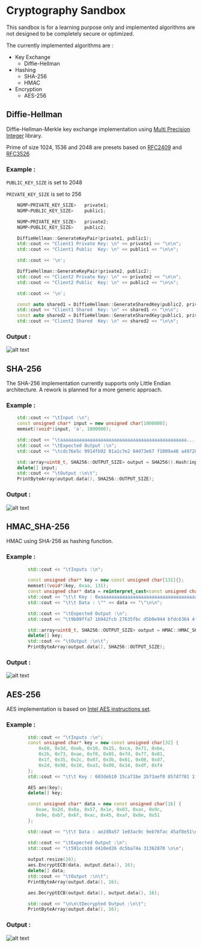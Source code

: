 # Cryptography Sandbox

This sandbox is for a learning purpose only and implemented algorithms are not designed to be completely secure or optimized.

The currently implemented algorithms are :
*   Key Exchange
    * Diffie-Hellman
* Hashing
    *   SHA-256
    *   HMAC
* Encryption
    *   AES-256


## Diffie-Hellman
Diffie-Hellman-Merkle key exchange implementation using [Multi Precision Integer](https://github.com/gnoailles/MultiPrecision) library.

Prime of size 1024, 1536 and 2048 are presets based on [RFC2409](https://tools.ietf.org/html/rfc2409#section-6.2) and [RFC3526](https://tools.ietf.org/html/rfc3526#section-2)

### Example :

`PUBLIC_KEY_SIZE` is set to 2048

`PRIVATE_KEY_SIZE` is set to 256

```c++
    NGMP<PRIVATE_KEY_SIZE>   private1;
    NGMP<PUBLIC_KEY_SIZE>    public1;

    NGMP<PRIVATE_KEY_SIZE>   private2;
    NGMP<PUBLIC_KEY_SIZE>    public2;

    DiffieHellman::GenerateKeyPair(private1, public1);
    std::cout << "Client1 Private Key: \n" << private1 << "\n\n";
    std::cout << "Client1 Public  Key: \n" << public1 << "\n\n";

    std::cout << '\n';

    DiffieHellman::GenerateKeyPair(private2, public2);
    std::cout << "Client2 Private Key: \n" << private2 << "\n\n";
    std::cout << "Client2 Public  Key: \n" << public2 << "\n\n";

    std::cout << '\n';

    const auto shared1 = DiffieHellman::GenerateSharedKey(public2, private1);
    std::cout << "Client1 Shared  Key: \n" << shared1 << "\n\n";
    const auto shared2 = DiffieHellman::GenerateSharedKey(public1, private2);
    std::cout << "Client2 Shared  Key: \n" << shared2 << "\n\n";
```

### Output :
![alt text](https://i.imgur.com/9tugRCo.png "Diffie-Hellman Output Screenshot")

## SHA-256
The SHA-256 implementation currently supports only Little Endian architecture. A rework is planned for a more generic approach.

### Example :

```c++
    std::cout << "\tInput :\n";
    const unsigned char* input = new unsigned char[1000000];
    memset((void*)input, 'a', 1000000);

    std::cout << "\taaaaaaaaaaaaaaaaaaaaaaaaaaaaaaaaaaaaaaaaaaaaaaa.... (1,000,000 bytes)\n\n";
    std::cout << "\tExpected Output :\n";
    std::cout << "\tcdc76e5c 9914fb92 81a1c7e2 84d73e67 f1809a48 a497200e 046d39cc c7112cd0\n\n";

    std::array<uint8_t, SHA256::OUTPUT_SIZE> output = SHA256().Hash(input, 1000000);
    delete[] input;
    std::cout << "\tOutput :\n\t";
    PrintByteArray(output.data(), SHA256::OUTPUT_SIZE);
```

### Output :
![alt text](https://i.imgur.com/jxvFcfC.png "SHA-256 Output Screenshot")

## HMAC_SHA-256
HMAC using SHA-256 as hashing function.

### Example :

```c++
        std::cout << "\tInputs :\n";

        const unsigned char* key = new const unsigned char[131]{};
        memset((void*)key, 0xaa, 131);
        const unsigned char* data = reinterpret_cast<const unsigned char*>("This is a test using a larger than block-size key and a larger than block-size data. The key needs to be hashed before being used by the HMAC algorithm.");
        std::cout << "\t\t Key : 0xaaaaaaaaaaaaaaaaaaaaaaaaaaaaaaaaaaaaaaaaaaaaaaaaaaaaaaaaaaa....aa (131 bytes)\n\n";
        std::cout << "\t\t Data : \"" << data << "\"\n\n";

        std::cout << "\tExpected Output :\n";
        std::cout << "\t9b09ffa7 1b942fcb 27635fbc d5b0e944 bfdc6364 4f071393 8a7f5153 5c3a35e2\n\n";

        std::array<uint8_t, SHA256::OUTPUT_SIZE> output = HMAC::HMAC_SHA256(key, 131, data, 152);
        delete[] key;
        std::cout << "\tOutput :\n\t";
        PrintByteArray(output.data(), SHA256::OUTPUT_SIZE);
```

### Output :
![alt text](https://i.imgur.com/Txld5J7.png "HMAC_SHA-256 Output Screenshot")

## AES-256
AES implementation is based on [Intel AES instructions set](https://www.intel.com/content/dam/doc/white-paper/advanced-encryption-standard-new-instructions-set-paper.pdf).

### Example :

```c++
        std::cout << "\tInputs :\n";
        const unsigned char* key = new const unsigned char[32] { 
            0x60, 0x3d, 0xeb, 0x10, 0x15, 0xca, 0x71, 0xbe,
            0x2b, 0x73, 0xae, 0xf0, 0x85, 0x7d, 0x77, 0x81,      
            0x1f, 0x35, 0x2c, 0x07, 0x3b, 0x61, 0x08, 0xd7,
            0x2d, 0x98, 0x10, 0xa3, 0x09, 0x14, 0xdf, 0xf4   
        };
        std::cout << "\t\t Key : 603deb10 15ca71be 2b73aef0 857d7781 1f352c07 3b6108d7 2d9810a3 0914dff4\n\n";

        AES aes(key);
        delete[] key;

        const unsigned char* data = new const unsigned char[16] {    
           0xae, 0x2d, 0x8a, 0x57, 0x1e, 0x03, 0xac, 0x9c,
           0x9e, 0xb7, 0x6f, 0xac, 0x45, 0xaf, 0x8e, 0x51 
        };

        std::cout << "\t\t Data : ae2d8a57 1e03ac9c 9eb76fac 45af8e51\n\n";

        std::cout << "\tExpected Output :\n";
        std::cout << "\t591ccb10 d410ed26 dc5ba74a 31362870 \n\n";
        
        output.resize(16);
        aes.EncryptECB(data, output.data(), 16);
        delete[] data;
        std::cout << "\tOutput :\n\t";
        PrintByteArray(output.data(), 16);

        aes.DecryptECB(output.data(), output.data(), 16);

        std::cout << "\n\n\tDecrypted Output :\n\t";
        PrintByteArray(output.data(), 16);
```

### Output :
![alt text](https://i.imgur.com/TcG6q5X.png "AES-256 Output Screenshot")
